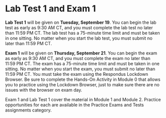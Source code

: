 # Lab Test 1 and Exam 1

**Lab Test 1** will be given on **Tuesday, September 19**. You can begin the
lab test as early as 9:30 AM CT, and you must complete the lab test no later
than 11:59 PM CT. The lab test has a 75-minute time limit and must be taken in
one sitting. No matter when you start the lab test, you must submit no later
than 11:59 PM CT.

**Exam 1** will be given on **Thursday, September 21**. You can begin the exam
as early as 9:30 AM CT, and you must complete the exam no later than 11:59 PM
CT. The exam has a 75-minute time limit and must be taken in one sitting. No
matter when you start the exam, you must submit no later than 11:59 PM CT. You
must take the exam using the Respondus Lockdown Browser. Be sure to complete the
Hands-On Activity in Module 0 that allows you to practice using the Lockdown
Browser, just to make sure there are no issues with the browser on exam day.

Exam 1 and Lab Test 1 cover the material in Module 1 and Module 2. Practice
opportunities for each are available in the Practice Exams and Tests
assignments category.


